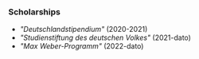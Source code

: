 ### Scholarships
* _"Deutschlandstipendium"_ (2020-2021)
*  _"Studienstiftung des deutschen Volkes"_ (2021-dato)
*  _"Max Weber-Programm"_ (2022-dato)